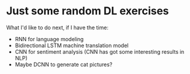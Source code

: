 # Just some random DL exercises 

What I'd like to do next, if I have the time:
* RNN for language modeling
* Bidirectional LSTM machine translation model
* CNN for sentiment analysis (CNN has got some interesting results in NLP)
* Maybe DCNN to generate cat pictures?